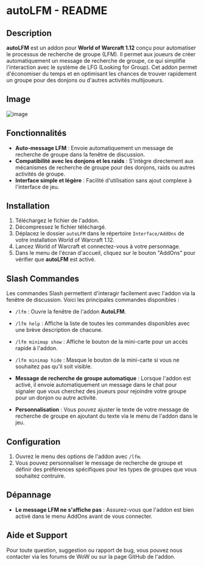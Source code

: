 # autoLFM - README

## Description

**autoLFM** est un addon pour **World of Warcraft 1.12** conçu pour automatiser le processus de recherche de groupe (LFM). Il permet aux joueurs de créer automatiquement un message de recherche de groupe, ce qui simplifie l'interaction avec le système de LFG (Looking for Group). Cet addon permet d'économiser du temps et en optimisant les chances de trouver rapidement un groupe pour des donjons ou d'autres activités multijoueurs.

## Image

![image](https://github.com/user-attachments/assets/901d931b-abee-45f6-bda9-201b184cd2ce)

## Fonctionnalités

- **Auto-message LFM** : Envoie automatiquement un message de recherche de groupe dans la fenêtre de discussion.
- **Compatibilité avec les donjons et les raids** : S'intègre directement aux mécanismes de recherche de groupe pour des donjons, raids ou autres activités de groupe.
- **Interface simple et légère** : Facilité d'utilisation sans ajout complexe à l'interface de jeu.

## Installation

1. Téléchargez le fichier de l'addon.
2. Décompressez le fichier téléchargé.
3. Déplacez le dossier `autoLFM` dans le répertoire `Interface/AddOns` de votre installation World of Warcraft 1.12.
4. Lancez World of Warcraft et connectez-vous à votre personnage.
5. Dans le menu de l'écran d'accueil, cliquez sur le bouton "AddOns" pour vérifier que **autoLFM** est activé.

## Slash Commandes

Les commandes Slash permettent d'interagir facilement avec l'addon via la fenêtre de discussion. Voici les principales commandes disponibles :

- `/lfm` : Ouvre la fenêtre de l'addon **AutoLFM**.
- `/lfm help` : Affiche la liste de toutes les commandes disponibles avec une brève description de chacune.
- `/lfm minimap show` : Affiche le bouton de la mini-carte pour un accès rapide à l'addon.
- `/lfm minimap hide` : Masque le bouton de la mini-carte si vous ne souhaitez pas qu'il soit visible.


- **Message de recherche de groupe automatique** : Lorsque l'addon est activé, il envoie automatiquement un message dans le chat pour signaler que vous cherchez des joueurs pour rejoindre  votre groupe pour un donjon ou autre activité.

- **Personnalisation** : Vous pouvez ajuster le texte de votre message de recherche de groupe en ajoutant du texte via le menu de l'addon dans le jeu.

## Configuration

1. Ouvrez le menu des options de l'addon avec `/lfm`.
2. Vous pouvez personnaliser le message de recherche de groupe et définir des préférences spécifiques pour les types de groupes que vous souhaitez contruire.

## Dépannage

- **Le message LFM ne s'affiche pas** : Assurez-vous que l'addon est bien activé dans le menu AddOns avant de vous connecter.


## Aide et Support

Pour toute question, suggestion ou rapport de bug, vous pouvez nous contacter via les forums de WoW ou sur la page GitHub de l'addon.
